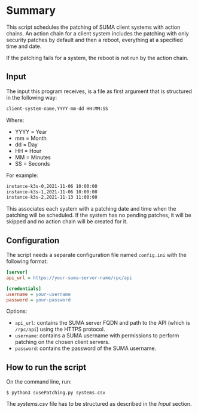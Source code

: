 # Summary
This script schedules the patching of SUMA client systems with action chains. An action chain for a client system includes the patching with only security patches by default and then a reboot, everything at a specified time and date.

If the patching fails for a system, the reboot is not run by the action chain.

## Input

The input this program receives, is a file as first argument that is structured in the following way:

```txt
client-system-name,YYYY-mm-dd HH:MM:SS
```

Where:

* YYYY = Year
* mm = Month
* dd = Day
* HH = Hour
* MM = Minutes
* SS = Seconds

For example:

```txt
instance-k3s-0,2021-11-06 10:00:00
instance-k3s-1,2021-11-06 10:00:00
instance-k3s-2,2021-11-13 11:00:00
```

This associates each system with a patching date and time when the patching will be scheduled. If the system has no pending patches, it will be skipped
and no action chain will be created for it.

## Configuration

The script needs a separate configuration file named `config.ini` with the following format:

```ini
[server]
api_url = https://your-suma-server-name/rpc/api

[credentials]
username = your-username
password = your-password
```

Options:
* `api_url`: contains the SUMA server FQDN and path to the API (which is `/rpc/api`) using the HTTPS protocol.
* `username`: contains a SUMA username with permissions to perform patching on the chosen client servers.
* `password`: contains the password of the SUMA username.

## How to run the script

On the command line, run:

`$ python3 susePatching.py systems.csv`

The _systems.csv_ file has to be structured as described in the _Input_ section.


